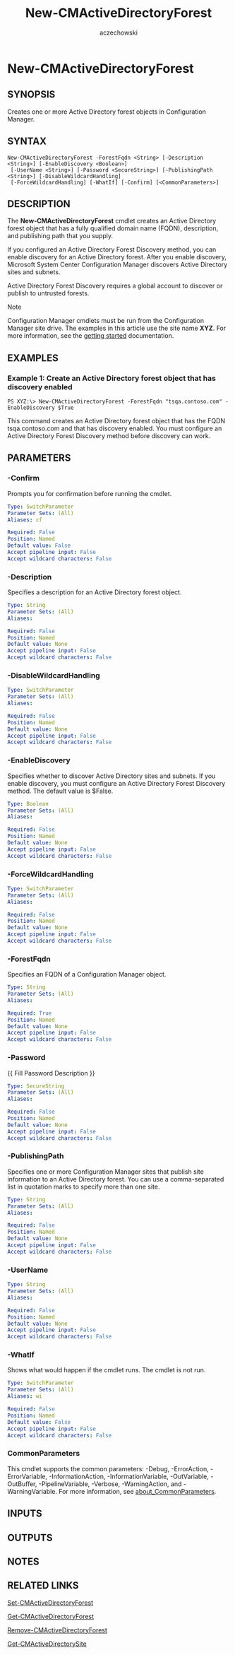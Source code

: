 ﻿---
author: aczechowski
description: Creates one or more Active Directory forest objects in Configuration Manager.
external help file: AdminUI.PS.HS.dll-Help.xml
manager: dougeby
Module Name: ConfigurationManager
ms.author: aaroncz
ms.date: 05/05/2019
ms.prod: configuration-manager
ms.technology: configmgr-other
ms.topic: conceptual
schema: 2.0.0
title: New-CMActiveDirectoryForest
titleSuffix: Configuration Manager
---

# New-CMActiveDirectoryForest

## SYNOPSIS
Creates one or more Active Directory forest objects in Configuration Manager.

## SYNTAX

```
New-CMActiveDirectoryForest -ForestFqdn <String> [-Description <String>] [-EnableDiscovery <Boolean>]
 [-UserName <String>] [-Password <SecureString>] [-PublishingPath <String>] [-DisableWildcardHandling]
 [-ForceWildcardHandling] [-WhatIf] [-Confirm] [<CommonParameters>]
```

## DESCRIPTION
The **New-CMActiveDirectoryForest** cmdlet creates an Active Directory forest object that has a fully qualified domain name (FQDN), description, and publishing path that you supply.

If you configured an Active Directory Forest Discovery method, you can enable discovery for an Active Directory forest.
After you enable discovery, Microsoft System Center Configuration Manager discovers Active Directory sites and subnets.

Active Directory Forest Discovery requires a global account to discover or publish to untrusted forests.

> [!NOTE]
> Configuration Manager cmdlets must be run from the Configuration Manager site drive.
> The examples in this article use the site name **XYZ**. For more information, see the
> [getting started](/powershell/sccm/overview) documentation.

## EXAMPLES

### Example 1: Create an Active Directory forest object that has discovery enabled
```
PS XYZ:\> New-CMActiveDirectoryForest -ForestFqdn "tsqa.contoso.com" -EnableDiscovery $True
```

This command creates an Active Directory forest object that has the FQDN tsqa.contoso.com and that has discovery enabled.
You must configure an Active Directory Forest Discovery method before discovery can work.

## PARAMETERS

### -Confirm
Prompts you for confirmation before running the cmdlet.

```yaml
Type: SwitchParameter
Parameter Sets: (All)
Aliases: cf

Required: False
Position: Named
Default value: False
Accept pipeline input: False
Accept wildcard characters: False
```

### -Description
Specifies a description for an Active Directory forest object.

```yaml
Type: String
Parameter Sets: (All)
Aliases:

Required: False
Position: Named
Default value: None
Accept pipeline input: False
Accept wildcard characters: False
```

### -DisableWildcardHandling
```yaml
Type: SwitchParameter
Parameter Sets: (All)
Aliases:

Required: False
Position: Named
Default value: None
Accept pipeline input: False
Accept wildcard characters: False
```

### -EnableDiscovery
Specifies whether to discover Active Directory sites and subnets.
If you enable discovery, you must configure an Active Directory Forest Discovery method.
The default value is $False.

```yaml
Type: Boolean
Parameter Sets: (All)
Aliases:

Required: False
Position: Named
Default value: None
Accept pipeline input: False
Accept wildcard characters: False
```

### -ForceWildcardHandling
```yaml
Type: SwitchParameter
Parameter Sets: (All)
Aliases:

Required: False
Position: Named
Default value: None
Accept pipeline input: False
Accept wildcard characters: False
```

### -ForestFqdn
Specifies an FQDN of a Configuration Manager object.

```yaml
Type: String
Parameter Sets: (All)
Aliases:

Required: True
Position: Named
Default value: None
Accept pipeline input: False
Accept wildcard characters: False
```

### -Password
{{ Fill Password Description }}

```yaml
Type: SecureString
Parameter Sets: (All)
Aliases:

Required: False
Position: Named
Default value: None
Accept pipeline input: False
Accept wildcard characters: False
```

### -PublishingPath
Specifies one or more Configuration Manager sites that publish site information to an Active Directory forest.
You can use a comma-separated list in quotation marks to specify more than one site.

```yaml
Type: String
Parameter Sets: (All)
Aliases:

Required: False
Position: Named
Default value: None
Accept pipeline input: False
Accept wildcard characters: False
```

### -UserName
```yaml
Type: String
Parameter Sets: (All)
Aliases:

Required: False
Position: Named
Default value: None
Accept pipeline input: False
Accept wildcard characters: False
```

### -WhatIf
Shows what would happen if the cmdlet runs.
The cmdlet is not run.

```yaml
Type: SwitchParameter
Parameter Sets: (All)
Aliases: wi

Required: False
Position: Named
Default value: False
Accept pipeline input: False
Accept wildcard characters: False
```

### CommonParameters
This cmdlet supports the common parameters: -Debug, -ErrorAction, -ErrorVariable, -InformationAction, -InformationVariable, -OutVariable, -OutBuffer, -PipelineVariable, -Verbose, -WarningAction, and -WarningVariable. For more information, see [about_CommonParameters](https://go.microsoft.com/fwlink/?LinkID=113216).

## INPUTS

## OUTPUTS

## NOTES

## RELATED LINKS

[Set-CMActiveDirectoryForest](Set-CMActiveDirectoryForest.md)

[Get-CMActiveDirectoryForest](Get-CMActiveDirectoryForest.md)

[Remove-CMActiveDirectoryForest](Remove-CMActiveDirectoryForest.md)

[Get-CMActiveDirectorySite](Get-CMActiveDirectorySite.md)


